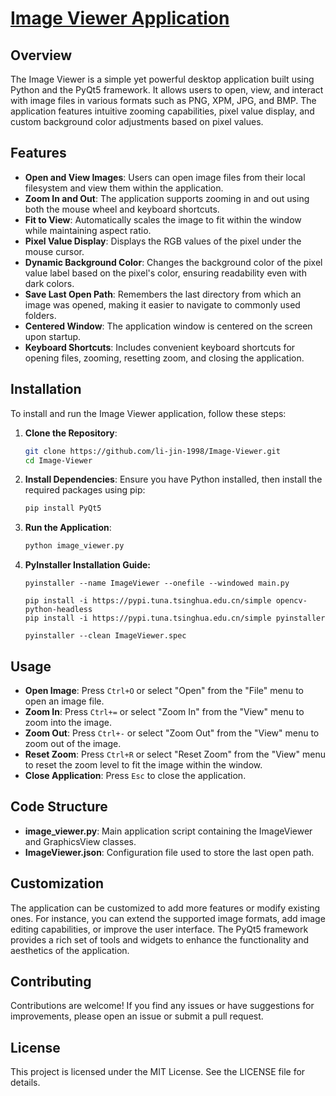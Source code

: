 # [Image Viewer Application](https://github.com/li-jin-1998/Image-Viewer)

## Overview

The Image Viewer is a simple yet powerful desktop application built using Python and the PyQt5 framework. It allows users to open, view, and interact with image files in various formats such as PNG, XPM, JPG, and BMP. The application features intuitive zooming capabilities, pixel value display, and custom background color adjustments based on pixel values.

## Features

- **Open and View Images**: Users can open image files from their local filesystem and view them within the application.
- **Zoom In and Out**: The application supports zooming in and out using both the mouse wheel and keyboard shortcuts.
- **Fit to View**: Automatically scales the image to fit within the window while maintaining aspect ratio.
- **Pixel Value Display**: Displays the RGB values of the pixel under the mouse cursor.
- **Dynamic Background Color**: Changes the background color of the pixel value label based on the pixel's color, ensuring readability even with dark colors.
- **Save Last Open Path**: Remembers the last directory from which an image was opened, making it easier to navigate to commonly used folders.
- **Centered Window**: The application window is centered on the screen upon startup.
- **Keyboard Shortcuts**: Includes convenient keyboard shortcuts for opening files, zooming, resetting zoom, and closing the application.

## Installation

To install and run the Image Viewer application, follow these steps:

1. **Clone the Repository**:
   ```sh
   git clone https://github.com/li-jin-1998/Image-Viewer.git
   cd Image-Viewer
   ```

2. **Install Dependencies**:
   Ensure you have Python installed, then install the required packages using pip:
   ```sh
   pip install PyQt5
   ```

3. **Run the Application**:
   ```sh
   python image_viewer.py
   ```

4. **PyInstaller Installation Guide:**
    ```
    pyinstaller --name ImageViewer --onefile --windowed main.py
    ```
    ```
    pip install -i https://pypi.tuna.tsinghua.edu.cn/simple opencv-python-headless
    pip install -i https://pypi.tuna.tsinghua.edu.cn/simple pyinstaller
    ```
    
    ```
    pyinstaller --clean ImageViewer.spec
    ```

## Usage

- **Open Image**: Press `Ctrl+O` or select "Open" from the "File" menu to open an image file.
- **Zoom In**: Press `Ctrl+=` or select "Zoom In" from the "View" menu to zoom into the image.
- **Zoom Out**: Press `Ctrl+-` or select "Zoom Out" from the "View" menu to zoom out of the image.
- **Reset Zoom**: Press `Ctrl+R` or select "Reset Zoom" from the "View" menu to reset the zoom level to fit the image within the window.
- **Close Application**: Press `Esc` to close the application.

## Code Structure

- **image_viewer.py**: Main application script containing the ImageViewer and GraphicsView classes.
- **ImageViewer.json**: Configuration file used to store the last open path.

## Customization

The application can be customized to add more features or modify existing ones. For instance, you can extend the supported image formats, add image editing capabilities, or improve the user interface. The PyQt5 framework provides a rich set of tools and widgets to enhance the functionality and aesthetics of the application.

## Contributing

Contributions are welcome! If you find any issues or have suggestions for improvements, please open an issue or submit a pull request.

## License

This project is licensed under the MIT License. See the LICENSE file for details.
